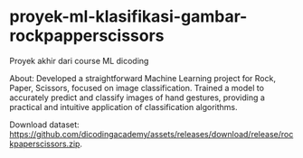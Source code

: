 # proyek-ml-klasifikasi-gambar-rockpapperscissors
Proyek akhir dari course ML dicoding

About:
Developed a straightforward Machine Learning project for Rock, Paper, Scissors, focused on image classification. Trained a model to accurately predict and classify images of hand gestures, providing a practical and intuitive application of classification algorithms.

Download dataset:
https://github.com/dicodingacademy/assets/releases/download/release/rockpaperscissors.zip.
